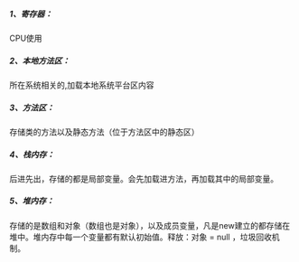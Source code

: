 ##### 1、寄存器：
CPU使用  
##### 2、本地方法区：
所在系统相关的,加载本地系统平台区内容  
##### 3、方法区：
存储类的方法以及静态方法（位于方法区中的静态区）  
##### 4、栈内存：
后进先出，存储的都是局部变量。会先加载进方法，再加载其中的局部变量。  
##### 5、堆内存：
存储的是数组和对象（数组也是对象），以及成员变量，凡是new建立的都存储在堆中。堆内存中每一个变量都有默认初始值。释放：对象 = null ，垃圾回收机制。